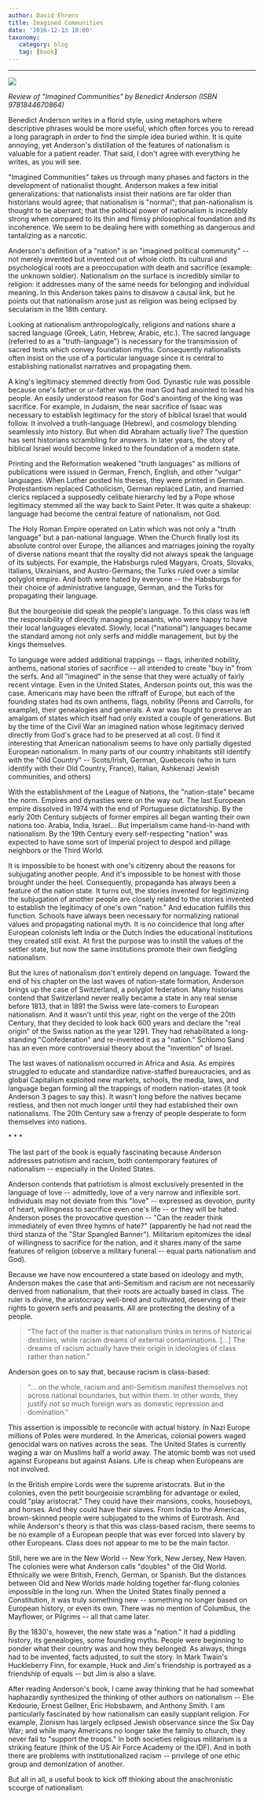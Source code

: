 ```yaml
---
author: David Ehrens
title: Imagined Communities
date: '2016-12-13 10:00'
taxonomy:
   category: blog
   tag: [book]
---
```

---

![](nationalism.jpg)

*Review of "Imagined Communities" by Benedict Anderson (ISBN 9781844670864)*

Benedict Anderson writes in a florid style, using metaphors where descriptive phrases would be more useful, which often forces you to reread a long paragraph in order to find the simple idea buried within. It is quite annoying, yet Anderson's distillation of the features of nationalism is valuable for a patient reader. That said, I don't agree with everything he writes, as you will see.

"Imagined Communities" takes us through many phases and factors in the development of nationalist thought. Anderson makes a few initial generalizations: that nationalists insist their nations are far older than historians would agree; that nationalism is "normal"; that pan-nationalism is thought to be aberrant; that the political power of nationalism is incredibly strong when compared to its thin and flimsy philosophical foundation and its incoherence. We seem to be dealing here with something as dangerous and tantalizing as a narcotic.

Anderson's definition of a "nation" is an "imagined political community" -- not merely invented but invented out of whole cloth. Its cultural and psychological roots are a preoccupation with death and sacrifice (example: the unknown soldier). Nationalism on the surface is incredibly similar to religion: it addresses many of the same needs for belonging and individual meaning. In this Anderson takes pains to disavow a causal link, but he points out that nationalism arose just as religion was being eclipsed by secularism in the 18th century.

Looking at nationalism anthropologically, religions and nations share a sacred language (Greek, Latin, Hebrew, Arabic, etc.). The sacred language (referred to as a "truth-language") is necessary for the transmission of sacred texts which convey foundation myths. Consequently nationalists often insist on the use of a particular language since it is central to establishing nationalist narratives and propagating them.

A king's legitimacy stemmed directly from God. Dynastic rule was possible because one's father or ur-father was the man God had anointed to lead his people. An easily understood reason for God's anointing of the king was sacrifice. For example, in Judaism, the near sacrifice of Isaac was necessary to establish legitimacy for the story of biblical Israel that would follow. It involved a truth-language (Hebrew), and cosmology blending seamlessly into history. But when did Abraham actually live? The question has sent historians scrambling for answers. In later years, the story of biblical Israel would become linked to the foundation of a modern state.

Printing and the Reformation weakened "truth languages" as millions of publications were issued in German, French, English, and other "vulgar" languages. When Luther posted his theses, they were printed in German. Protestantism replaced Catholicism, German replaced Latin, and married clerics replaced a supposedly celibate hierarchy led by a Pope whose legitimacy stemmed all the way back to Saint Peter. It was quite a shakeup: language had become the central feature of nationalism, not God.

The Holy Roman Empire operated on Latin which was not only a "truth language" but a pan-national language. When the Church finally lost its absolute control over Europe, the alliances and marriages joining the royalty of diverse nations meant that the royalty did not always speak the language of its subjects. For example, the Habsburgs ruled Magyars, Croats, Slovaks, Italians, Ukrainians, and Austro-Germans; the Turks ruled over a similar polyglot empire. And both were hated by everyone -- the Habsburgs for their choice of administrative language, German, and the Turks for propagating their language.

But the bourgeoisie did speak the people's language. To this class was left the responsibility of directly managing peasants, who were happy to have their local languages elevated. Slowly, local ("national") languages became the standard among not only serfs and middle management, but by the kings themselves.

To language were added additional trappings -- flags, inherited nobility, anthems, national stories of sacrifice -- all intended to create "buy in" from the serfs. And all "imagined" in the sense that they were actually of fairly recent vintage. Even in the United States, Anderson points out, this was the case. Americans may have been the riffraff of Europe, but each of the founding states had its own anthems, flags, nobility (Penns and Carrolls, for example), their genealogies and generals. A war was fought to preserve an amalgam of states which itself had only existed a couple of generations. But by the time of the Civil War an imagined nation whose legitimacy derived directly from God's grace had to be preserved at all cost. (I find it interesting that American nationalism seems to have only partially digested European nationalism. In many parts of our country inhabitants still identify with the "Old Country" -- Scots/Irish, German, Quebecois (who in turn identify with their Old Country, France), Italian, Ashkenazi Jewish communities, and others)

With the establishment of the League of Nations, the "nation-state" became the norm. Empires and dynasties were on the way out. The last European empire dissolved in 1974 with the end of Portuguese dictatorship. By the early 20th Century subjects of former empires all began wanting their own nations too. Arabia, India, Israel... But Imperialism came hand-in-hand with nationalism. By the 19th Century every self-respecting "nation" was expected to have some sort of Imperial project to despoil and pillage neighbors or the Third World.

It is impossible to be honest with one's citizenry about the reasons for subjugating another people. And it's impossible to be honest with those brought under the heel. Consequently, propaganda has always been a feature of the nation state. It turns out, the stories invented for legitimizing the subjugation of another people are closely related to the stories invented to establish the legitimacy of one's own "nation." And education fulfills this function. Schools have always been necessary for normalizing national values and propagating national myth. It is no coincidence that long after European colonists left India or the Dutch Indies the educational institutions they created still exist. At first the purpose was to instill the values of the settler state, but now the same institutions promote their own fledgling nationalism.

But the lures of nationalism don't entirely depend on language. Toward the end of his chapter on the last waves of nation-state formation, Anderson brings up the case of Switzerland, a polyglot federation. Many historians contend that Switzerland never really became a state in any real sense before 1813, that in 1891 the Swiss were late-comers to European nationalism. And it wasn't until this year, right on the verge of the 20th Century, that they decided to look back 600 years and declare the "real origin" of the Swiss nation as the year 1291. They had rehabilitated a long-standing "Confederation" and re-invented it as a "nation." Schlomo Sand has an even more controversial theory about the "invention" of Israel.

The last waves of nationalism occurred in Africa and Asia. As empires struggled to educate and standardize native-staffed bureaucracies, and as global Capitalism exploited new markets, schools, the media, laws, and language began forming all the trappings of modern nation-states (it took Anderson 3 pages to say this). It wasn't long before the natives became restless, and then not much longer until they had established their own nationalisms. The 20th Century saw a frenzy of people desperate to form themselves into nations.

\* \* \*

The last part of the book is equally fascinating because Anderson addresses patriotism and racism, both contemporary features of nationalism -- especially in the United States.

Anderson contends that patriotism is almost exclusively presented in the language of love -- admittedly, love of a very narrow and inflexible sort. Individuals may not deviate from this "love"  -- expressed as devotion, purity of heart, willingness to sacrifice even one's life -- or they will be hated. Anderson poses the provocative question -- "Can the reader think immediately of even three hymns of hate?" (apparently he had not read the third stanza of the "Star Spangled Banner"). Militarism epitomizes the ideal of willingness to sacrifice for the nation, and it shares many of the same features of religion (observe a military funeral -- equal parts nationalism and God).

Because we have now encountered a state based on ideology and myth, Anderson makes the case that anti-Semitism and racism are not necessarily derived from nationalism, that their roots are actually based in class. The ruler is divine, the aristocracy well-bred and cultivated, deserving of their rights to govern serfs and peasants. All are protecting the destiny of a people.

> "The fact of the matter is that nationalism thinks in terms of historical destinies, while racism dreams of external contaminations. [...] The dreams of racism actually have their origin in ideologies of class rather than nation."

Anderson goes on to say that, because racism is class-based:

> "... on the whole, racism and anti-Semitism manifest themselves not across national boundaries, but within them. In other words, they justify not so much foreign wars as domestic repression and domination."

This assertion is impossible to reconcile with actual history. In Nazi Europe millions of Poles were murdered. In the Americas, colonial powers waged genocidal wars on natives across the seas. The United States is currently waging a war on Muslims half a world away. The atomic bomb was not used against Europeans but against Asians. Life is cheap when Europeans are not involved.

In the British empire Lords were the supreme aristocrats. But in the colonies, even the petit bourgeoisie scrambling for advantage or exiled, could "play aristocrat." They could have their mansions, cooks, houseboys, and horses. And they could have their slaves. From India to the Americas, brown-skinned people were subjugated to the whims of Eurotrash. And while Anderson's theory is that this was class-based racism, there seems to be no example of a European people that was ever forced into slavery by other Europeans. Class does not appear to me to be the main factor.

Still, here we are in the New World -- New York, New Jersey, New Haven. The colonies were what Anderson calls "doubles" of the Old World. Ethnically we were British, French, German, or Spanish. But the distances between Old and New Worlds made holding together far-flung colonies impossible in the long run. When the United States finally penned a Constitution, it was truly something new -- something no longer based on European history, or even its own. There was no mention of Columbus, the Mayflower, or Pilgrims -- all that came later.

By the 1830's, however, the new state was a "nation." It had a piddling history, its genealogies, some founding myths. People were beginning to ponder what their country was and how they belonged. As always, things had to be invented, facts adjusted, to suit the story. In Mark Twain's Huckleberry Finn, for example, Huck and Jim's friendship is  portrayed as a friendship of equals -- but Jim is also a slave.

After reading Anderson's book, I came away thinking that he had somewhat haphazardly synthesized the thinking of other authors on nationalism -- Elie Kedourie, Ernest Gellner, Eric Hobsbawm, and Anthony Smith. I am particularly fascinated by how nationalism can easily supplant religion. For example, Zionism has largely eclipsed Jewish observance since the Six Day War; and while many Americans no longer take the family to church, they never fail to "support the troops." In both societies religious militarism is a striking feature (think of the US Air Force Academy or the IDF).  And in both there are problems with institutionalized racism -- privilege of one ethic group and demonization of another.

But all in all, a useful book to kick off thinking about the anachronistic scourge of nationalism.

